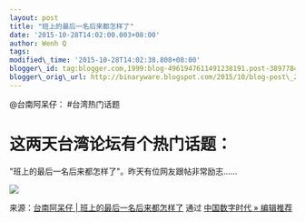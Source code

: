 ```yaml
--- 
layout: post 
title: "班上的最后一名后来都怎样了" 
date: '2015-10-28T14:02:00.003+08:00' 
author: Wenh Q
tags:
modified\_time: '2015-10-28T14:02:38.808+08:00' 
blogger\_id: tag:blogger.com,1999:blog-4961947611491238191.post-3897784169767904590
blogger\_orig\_url: http://binaryware.blogspot.com/2015/10/blog-post\_28.html
---
```

@台南阿呆仔：
#台湾热门话题
# 这两天台湾论坛有个热门话题：
"班上的最后一名后来都怎样了"。昨天有位网友跟帖非常励志……













![](https://images-blogger-opensocial.googleusercontent.com/gadgets/proxy?url=http%3A%2F%2Fww1.sinaimg.cn%2Fbmiddle%2Fbff7300fgw1er771glmdkj20c82ia48q.jpg&container=blogger&gadget=a&rewriteMime=image%2F*)
<div>




</div>

<div>

来源：[台南阿呆仔 |
班上的最后一名后来都怎样了](http://feedproxy.google.com/~r/chinagfwblog/~3/EXnNKTLJi0Q/) 通过 [中国数字时代
»
编辑推荐](http://pipes.yahoo.com/pipes/pipe.info?_id=4ebbe79f06d4342d785a0cab9913dc0c)

</div>

